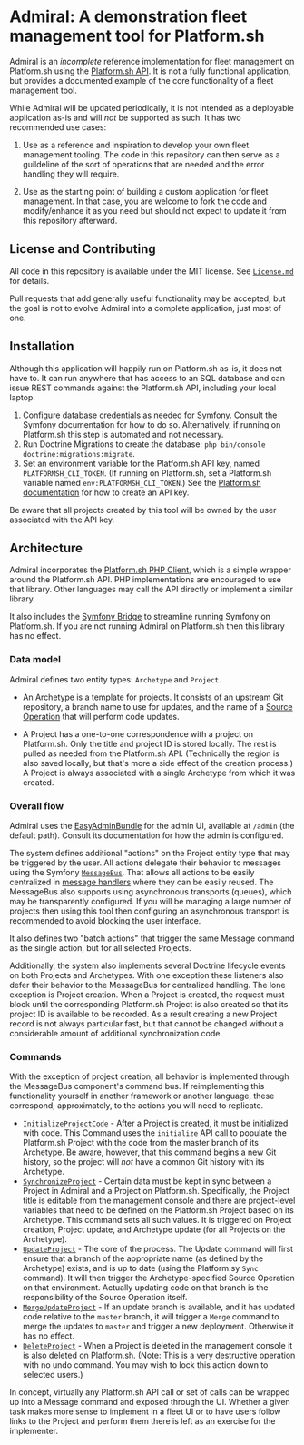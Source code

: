 # Admiral: A demonstration fleet management tool for Platform.sh

Admiral is an *incomplete* reference implementation for fleet management on Platform.sh using the [Platform.sh API](https://api.platform.sh/).  It is not a fully functional application, but provides a documented example of the core functionality of a fleet management tool.

While Admiral will be updated periodically, it is not intended as a deployable application as-is and will *not* be supported as such.  It has two recommended use cases:

1) Use as a reference and inspiration to develop your own fleet management tooling.  The code in this repository can then serve as a guildeline of the sort of operations that are needed and the error handling they will require.

2) Use as the starting point of building a custom application for fleet management.  In that case, you are welcome to fork the code and modify/enhance it as you need but should not expect to update it from this repository afterward.

## License and Contributing

All code in this repository is available under the MIT license.  See [`License.md`](license.md) for details.

Pull requests that add generally useful functionality may be accepted, but the goal is not to evolve Admiral into a complete application, just most of one.

## Installation

Although this application will happily run on Platform.sh as-is, it does not have to.  It can run anywhere that has access to an SQL database and can issue REST commands against the Platform.sh API, including your local laptop.

1) Configure database credentials as needed for Symfony.  Consult the Symfony documentation for how to do so.  Alternatively, if running on Platform.sh this step is automated and not necessary.
2) Run Doctrine Migrations to create the database: `php bin/console doctrine:migrations:migrate`.
3) Set an environment variable for the Platform.sh API key, named `PLATFORMSH_CLI_TOKEN`.  (If running on Platform.sh, set a Platform.sh variable named `env:PLATFORMSH_CLI_TOKEN`.)  See the [Platform.sh documentation](https://docs.platform.sh/development/cli/api-tokens.html) for how to create an API key.

Be aware that all projects created by this tool will be owned by the user associated with the API key.

## Architecture

Admiral incorporates the [Platform.sh PHP Client](https://github.com/platformsh/platformsh-client-php), which is a simple wrapper around the Platform.sh API.  PHP implementations are encouraged to use that library.  Other languages may call the API directly or implement a similar library.

It also includes the [Symfony Bridge](https://github.com/platformsh/symfonyflex-bridge) to streamline running Symfony on Platform.sh.  If you are not running Admiral on Platform.sh then this library has no effect.

### Data model

Admiral defines two entity types: `Archetype` and `Project`.

* An Archetype is a template for projects.  It consists of an upstream Git repository, a branch name to use for updates, and the name of a [Source Operation](https://docs.platform.sh/configuration/app/source-operations.html) that will perform code updates.

* A Project has a one-to-one correspondence with a project on Platform.sh.  Only the title and project ID is stored locally.  The rest is pulled as needed from the Platform.sh API.  (Technically the region is also saved locally, but that's more a side effect of the creation process.)  A Project is always associated with a single Archetype from which it was created.

### Overall flow

Admiral uses the [EasyAdminBundle](https://symfony.com/doc/master/bundles/EasyAdminBundle/index.html) for the admin UI, available at `/admin` (the default path).  Consult its documentation for how the admin is configured.

The system defines additional "actions" on the Project entity type that may be triggered by the user.  All actions delegate their behavior to messages using the Symfony [`MessageBus`](https://symfony.com/doc/current/messenger.html).  That allows all actions to be easily centralized in [message handlers](src/MessageHandler) where they can be easily reused.  The MessageBus also supports using asynchronous transports (queues), which may be transparently configured.  If you will be managing a large number of projects then using this tool then configuring an asynchronous transport is recommended to avoid blocking the user interface.

It also defines two "batch actions" that trigger the same Message command as the single action, but for all selected Projects.

Additionally, the system also implements several Doctrine lifecycle events on both Projects and Archetypes.  With one exception these listeners also defer their behavior to the MessageBus for centralized handling.  The lone exception is Project creation.  When a Project is created, the request must block until the corresponding Platform.sh Project is also created so that its project ID is available to be recorded.  As a result creating a new Project record is not always particular fast, but that cannot be changed without a considerable amount of additional synchronization code.

### Commands

With the exception of project creation, all behavior is implemented through the MessageBus component's command bus.  If reimplementing this functionality yourself in another framework or another language, these correspond, approximately, to the actions you will need to replicate.

* [`InitializeProjectCode`](src/MessageHandler/InitalizeProjectCode.php) - After a Project is created, it must be initialized with code.  This Command uses the `initialize` API call to populate the Platform.sh Project with the code from the master branch of its Archetype.  Be aware, however, that this command begins a new Git history, so the project will *not* have a common Git history with its Archetype.
* [`SynchronizeProject`](src/MessageHandler/SynchronizeProject.php) - Certain data must be kept in sync between a Project in Admiral and a Project on Platform.sh.  Specifically, the Project title is editable from the management console and there are project-level variables that need to be defined on the Platform.sh Project based on its Archetype.  This command sets all such values.  It is triggered on Project creation, Project update, and Archetype update (for all Projects on the Archetype). 
* [`UpdateProject`](src/MessageHandler/UpdateProject.php) - The core of the process. The Update command will first ensure that a branch of the appropriate name (as defined by the Archetype) exists, and is up to date (using the Platform.sy `Sync` command).  It will then trigger the Archetype-specified Source Operation on that environment.  Actually updating code on that branch is the responsibility of the Source Operation itself.
* [`MergeUpdateProject`](src/MessageHandler/MergeUpdateProject.php) - If an update branch is available, and it has updated code relative to the `master` branch, it will trigger a `Merge` command to merge the updates to `master` and trigger a new deployment.  Otherwise it has no effect.
* [`DeleteProject`](src/MessageHandler/DeleteProjectHandler.php) - When a Project is deleted in the management console it is also deleted on Platform.sh.  (Note: This is a very destructive operation with no undo command.  You may wish to lock this action down to selected users.)

In concept, virtually any Platform.sh API call or set of calls can be wrapped up into a Message command and exposed through the UI.  Whether a given task makes more sense to implement in a fleet UI or to have users follow links to the Project and perform them there is left as an exercise for the implementer.
